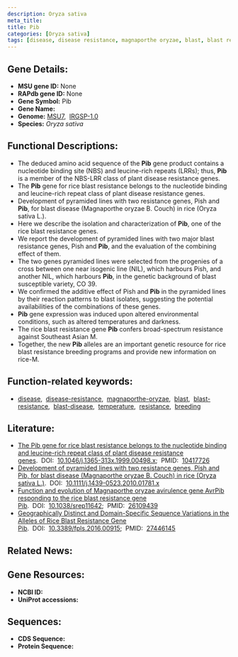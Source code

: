 ```yaml
---
description: Oryza sativa
meta_title:
title: Pib
categories: [Oryza sativa]
tags: [disease, disease resistance, magnaporthe oryzae, blast, blast resistance, blast disease, temperature, resistance, breeding]
---
```


## Gene Details:
- **MSU gene ID:** None  
- **RAPdb gene ID:** None  
- **Gene Symbol:** Pib
- **Gene Name:**
- **Genome:**  [MSU7](http://rice.uga.edu/),&nbsp;&nbsp;[IRGSP-1.0](https://rapdb.dna.affrc.go.jp/download/irgsp1.html)
- **Species:** *Oryza sativa*

## Functional Descriptions:
   - The deduced amino acid sequence of the **Pib** gene product contains a nucleotide binding site (NBS) and leucine-rich repeats (LRRs); thus, **Pib** is a member of the NBS-LRR class of plant disease resistance genes.
   - The **Pib** gene for rice blast resistance belongs to the nucleotide binding and leucine-rich repeat class of plant disease resistance genes.
   - Development of pyramided lines with two resistance genes, Pish and **Pib**, for blast disease (Magnaporthe oryzae B. Couch) in rice (Oryza sativa L.).
   - Here we describe the isolation and characterization of **Pib**, one of the rice blast resistance genes.
   - We report the development of pyramided lines with two major blast resistance genes, Pish and **Pib**, and the evaluation of the combining effect of them.
   - The two genes pyramided lines were selected from the progenies of a cross between one near isogenic line (NIL), which harbours Pish, and another NIL, which harbours **Pib**, in the genetic background of blast susceptible variety, CO 39.
   - We confirmed the additive effect of Pish and **Pib** in the pyramided lines by their reaction patterns to blast isolates, suggesting the potential availabilities of the combinations of these genes.
   - **Pib** gene expression was induced upon altered environmental conditions, such as altered temperatures and darkness.
   - The rice blast resistance gene **Pib** confers broad-spectrum resistance against Southeast Asian M.
   - Together, the new **Pib** alleles are an important genetic resource for rice blast resistance breeding programs and provide new information on rice-M.

## Function-related keywords:
   - [disease](/tags/disease/),&nbsp;&nbsp;[disease-resistance](/tags/disease-resistance/),&nbsp;&nbsp;[magnaporthe-oryzae](/tags/magnaporthe-oryzae/),&nbsp;&nbsp;[blast](/tags/blast/),&nbsp;&nbsp;[blast-resistance](/tags/blast-resistance/),&nbsp;&nbsp;[blast-disease](/tags/blast-disease/),&nbsp;&nbsp;[temperature](/tags/temperature/),&nbsp;&nbsp;[resistance](/tags/resistance/),&nbsp;&nbsp;[breeding](/tags/breeding/)

## Literature:
   - [The Pib gene for rice blast resistance belongs to the nucleotide binding and leucine-rich repeat class of plant disease resistance genes](https://www.doi.org/10.1046/j.1365-313x.1999.00498.x).&nbsp;&nbsp;DOI:&nbsp;&nbsp;[10.1046/j.1365-313x.1999.00498.x](https://www.doi.org/10.1046/j.1365-313x.1999.00498.x);&nbsp;&nbsp;PMID:&nbsp;&nbsp;[10417726](https://pubmed.ncbi.nlm.nih.gov/10417726/)
   - [Development of pyramided lines with two resistance genes, Pish and Pib, for blast disease (Magnaporthe oryzae B. Couch) in rice (Oryza sativa L.)](https://www.doi.org/10.1111/j.1439-0523.2010.01781.x).&nbsp;&nbsp;DOI:&nbsp;&nbsp;[10.1111/j.1439-0523.2010.01781.x](https://www.doi.org/10.1111/j.1439-0523.2010.01781.x)
   - [Function and evolution of Magnaporthe oryzae avirulence gene AvrPib responding to the rice blast resistance gene Pib](https://www.doi.org/10.1038/srep11642).&nbsp;&nbsp;DOI:&nbsp;&nbsp;[10.1038/srep11642](https://www.doi.org/10.1038/srep11642);&nbsp;&nbsp;PMID:&nbsp;&nbsp;[26109439](https://pubmed.ncbi.nlm.nih.gov/26109439/)
   - [Geographically Distinct and Domain-Specific Sequence Variations in the Alleles of Rice Blast Resistance Gene Pib](https://www.doi.org/10.3389/fpls.2016.00915).&nbsp;&nbsp;DOI:&nbsp;&nbsp;[10.3389/fpls.2016.00915](https://www.doi.org/10.3389/fpls.2016.00915);&nbsp;&nbsp;PMID:&nbsp;&nbsp;[27446145](https://pubmed.ncbi.nlm.nih.gov/27446145/)

## Related News:

## Gene Resources:
- **NCBI ID:**  []()
- **UniProt accessions:** [](https://www.uniprot.org/uniprotkb//entry)

## Sequences:
- **CDS Sequence:**
- **Protein Sequence:**
